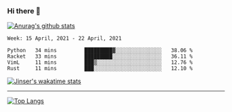 ### Hi there 👋

[![Anurag's github stats](https://github-readme-stats.vercel.app/api?username=jinserrr&show_icons=true)](https://github.com/anuraghazra/github-readme-stats)


<!--START_SECTION:waka-->
```text
Week: 15 April, 2021 - 22 April, 2021

Python   34 mins         █████████▓░░░░░░░░░░░░░░░   38.06 % 
Racket   33 mins         █████████░░░░░░░░░░░░░░░░   36.11 % 
VimL     11 mins         ███▒░░░░░░░░░░░░░░░░░░░░░   12.76 % 
Rust     11 mins         ███░░░░░░░░░░░░░░░░░░░░░░   12.10 % 
```
<!--END_SECTION:waka-->

[![Jinser's wakatime stats](https://github-readme-stats.vercel.app/api/wakatime?username=jinser)](https://github.com/anuraghazra/github-readme-stats)

***

[![Top Langs](https://github-readme-stats.vercel.app/api/top-langs/?username=jinserrr)](https://github.com/anuraghazra/github-readme-stats)
